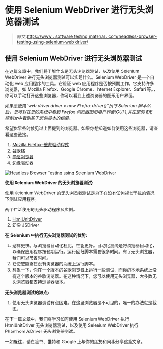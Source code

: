 # 使用 Selenium WebDriver 进行无头浏览器测试

> 原文:[https://www . software testing material . com/headless-browser-testing-using-selenium-web driver/](https://www.softwaretestingmaterial.com/headless-browser-testing-using-selenium-webdriver/)

## 使用 Selenium WebDriver 进行无头浏览器测试

在这篇文章中，我们将了解什么是无头浏览器测试，以及使用 Selenium WebDriver 进行无头浏览器测试可以实现什么。Selenium WebDriver 是一个自动化 web 应用程序的工具。它验证 web 应用程序是否按预期工作。它支持许多浏览器，如 Mozilla Firefox、Google Chrome、Internet Explorer、Safari 等。，你可以手动打开这些浏览器，你可以看到上述浏览器的图形用户界面。

如果您使用“*web driver driver = new Firefox driver()”执行 Selenium 脚本然后，您可以在您的系统中看到 Firefox 浏览器图形用户界面(GUI ),并在您的 IDE 控制台中看到基于您的脚本的结果。*

希望你早些时候见过上面提到的浏览器。如果你想知道如何使用这些浏览器，请查看这些链接。

1.  [Mozilla Firefox–壁虎驱动程式](https://www.softwaretestingmaterial.com/launching-firefox-using-gecko-driver/)
2.  [谷歌铬](https://www.softwaretestingmaterial.com/selenium-webdriver-script-in-chrome-browser/)
3.  [网络浏览器](https://www.softwaretestingmaterial.com/selenium-webdriver-script-in-internet-explorer-browser/)
4.  [边缘驱动器](https://www.softwaretestingmaterial.com/launch-edge-browser-using-microsoft-webdriver/)

![Headless Browser Testing using Selenium WebDriver](img/af1a142cb80ab95174486d1edb2186ff.png)

**使用 Selenium WebDriver 的无头浏览器测试:**

使用 Selenium WebDriver 的无头浏览器测试是为了在没有任何视觉干扰的情况下测试应用程序。

两个广泛使用的无头驱动程序及实例。

1.  [HtmlUnitDriver](https://www.softwaretestingmaterial.com/headless-browser-testing-using-htmlunitdriver/)
2.  [幻像 JSDriver](https://www.softwaretestingmaterial.com/headless-browser-testing-using-phantomjsdriver/)

**在 Selenium 中执行无头浏览器测试的优势:**

1.  这样更快。与浏览器自动化相比，性能更好。自动化测试是将浏览器自动化，以确保应用程序按预期运行。运行回归脚本需要很多时间。有了无头浏览器，我们可以节省时间。
2.  它使您能够在没有浏览器的系统上运行脚本。
3.  想象一下，你在一个版本的谷歌浏览器上运行一些测试，而你的本地系统上没有这个版本的谷歌浏览器。在这种情况下，您可以使用无头浏览器，大多数无头浏览器都支持浏览器版本。

**无头浏览器测试的缺点:**

1.  使用无头浏览器调试有点困难。在这里浏览器是不可见的，唯一的办法就是截图。

在下一篇文章中，我们将学习如何使用 Selenium WebDriver 执行 HtmlUnitDriver 无头浏览器测试，以及使用 Selenium WebDriver 执行 PhanthomJsDriver 无头浏览器测试。

一如既往，请在脸书、推特和 Google 上与你的朋友和同事分享这篇文章。
